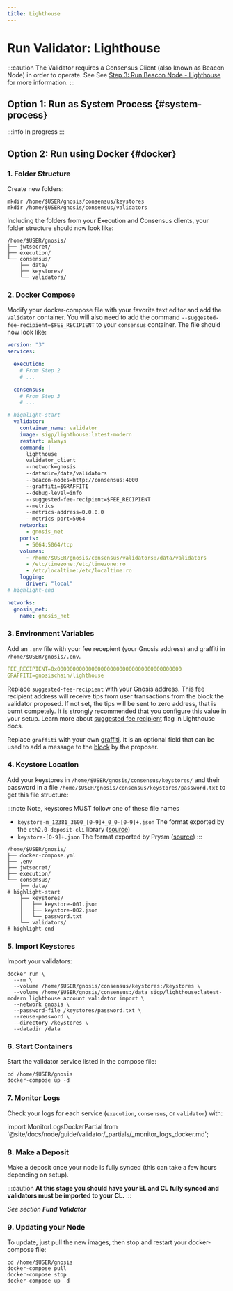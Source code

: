 ```yaml
---
title: Lighthouse
---
```


# Run Validator: Lighthouse

:::caution
The Validator requires a Consensus Client (also known as Beacon Node) in order to operate. See See [Step 3: Run Beacon Node - Lighthouse](../../beacon/lighthouse.md) for more information.
:::

## Option 1: Run as System Process {#system-process}

:::info
In progress
:::

## Option 2: Run using Docker {#docker}

### 1. Folder Structure

Create new folders:

```shell
mkdir /home/$USER/gnosis/consensus/keystores
mkdir /home/$USER/gnosis/consensus/validators
```

Including the folders from your Execution and Consensus clients, your folder structure should now look like:

```shell
/home/$USER/gnosis/
├── jwtsecret/
├── execution/
└── consensus/
    ├── data/
    ├── keystores/
    └── validators/
```

### 2. Docker Compose

Modify your docker-compose file with your favorite text editor and add the `validator` container. You will also need to add the command `--suggested-fee-recipient=$FEE_RECIPIENT` to your `consensus` container. The file should now look like:

```yaml title="/home/$USER/gnosis/docker-compose.yml" showLineNumbers
version: "3"
services:

  execution:
    # From Step 2
    # ...

  consensus:
    # From Step 3
    # ...

# highlight-start
  validator:
    container_name: validator
    image: sigp/lighthouse:latest-modern
    restart: always
    command: |
      lighthouse
      validator_client
      --network=gnosis
      --datadir=/data/validators
      --beacon-nodes=http://consensus:4000
      --graffiti=$GRAFFITI
      --debug-level=info
      --suggested-fee-recipient=$FEE_RECIPIENT
      --metrics
      --metrics-address=0.0.0.0
      --metrics-port=5064
    networks:
      - gnosis_net
    ports:
      - 5064:5064/tcp
    volumes:
      - /home/$USER/gnosis/consensus/validators:/data/validators
      - /etc/timezone:/etc/timezone:ro
      - /etc/localtime:/etc/localtime:ro
    logging:
      driver: "local"
# highlight-end

networks:
  gnosis_net:
    name: gnosis_net
```

### 3. Environment Variables

Add an `.env` file with your fee recepient (your Gnosis address) and graffiti in `/home/$USER/gnosis/.env`.

```yaml title="/home/$USER/gnosis/.env"
FEE_RECIPIENT=0x0000000000000000000000000000000000000000
GRAFFITI=gnosischain/lighthouse
```

Replace `suggested-fee-recipient` with your Gnosis address. This fee recipient address will receive tips from user transactions from the block the validator proposed. If not set, the tips will be sent to zero address, that is burnt competely. It is strongly recommended that you configure this value in your setup. Learn more about [suggested fee recipient](https://lighthouse-book.sigmaprime.io/suggested-fee-recipient.html) flag in Lighthouse docs. 

Replace `graffiti` with your own [graffiti](https://lighthouse-book.sigmaprime.io/graffiti.html). It is an optional field that can be used to add a message to the [block](https://ethereum.org/en/developers/docs/blocks/) by the proposer.

### 4. Keystore Location

Add your keystores in `/home/$USER/gnosis/consensus/keystores/` and their password in a file `/home/$USER/gnosis/consensus/keystores/password.txt` to get this file structure:

:::note
Note, keystores MUST follow one of these file names

- `keystore-m_12381_3600_[0-9]+_0_0-[0-9]+.json` The format exported by the `eth2.0-deposit-cli` library ([source](https://github.com/sigp/lighthouse/blob/2983235650811437b44199f9c94e517e948a1e9b/common/account_utils/src/validator_definitions.rs#L402))
- `keystore-[0-9]+.json` The format exported by Prysm ([source](https://github.com/sigp/lighthouse/blob/2983235650811437b44199f9c94e517e948a1e9b/common/account_utils/src/validator_definitions.rs#L411))
:::

```shell
/home/$USER/gnosis/
├── docker-compose.yml
├── .env
├── jwtsecret/
├── execution/
└── consensus/
    ├── data/
# highlight-start
    ├── keystores/
    │   ├── keystore-001.json
    │   ├── keystore-002.json
    │   └── password.txt
    └── validators/
# highlight-end
```


### 5. Import Keystores

Import your validators:

```shell
docker run \
  --rm \
  --volume /home/$USER/gnosis/consensus/keystores:/keystores \
  --volume /home/$USER/gnosis/consensus:/data sigp/lighthouse:latest-modern lighthouse account validator import \
  --network gnosis \
  --password-file /keystores/password.txt \
  --reuse-password \
  --directory /keystores \
  --datadir /data
```


### 6. Start Containers

Start the validator service listed in the compose file:

```shell
cd /home/$USER/gnosis
docker-compose up -d
```


### 7. Monitor Logs

Check your logs for each service (`execution`, `consensus`, or `validator`) with:

import MonitorLogsDockerPartial from '@site/docs/node/guide/validator/_partials/_monitor_logs_docker.md';

<MonitorLogsDockerPartial />


### 8. Make a Deposit

Make a deposit once your node is fully synced (this can take a few hours depending on setup).

:::caution
**At this stage you should have your EL and CL fully synced and validators must be imported to your CL.**
:::

_See section **Fund Validator**_ 


### 9. Updating your Node

To update, just pull the new images, then stop and restart your docker-compose file:

```shell
cd /home/$USER/gnosis
docker-compose pull
docker-compose stop
docker-compose up -d
```
